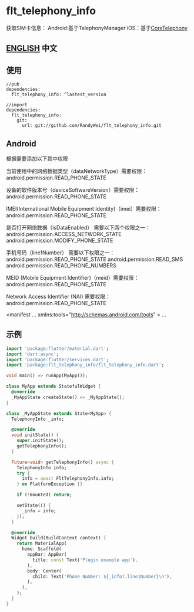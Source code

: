 # flt_telephony_info

获取SIM卡信息：
Android:基于TelephonyManager
iOS：基于[CoreTelephony](https://developer.apple.com/documentation/coretelephony)

## [ENGLISH](https://github.com/RandyWei/flt_telephony_info/blob/master/README.md)   中文

## 使用
```
//pub
dependencies:
  flt_telephony_info: ^lastest_version

//import
dependencies:
  flt_telephony_info:
    git:
      url: git://github.com/RandyWei/flt_telephony_info.git
```

## Android
根据需要添加以下其中权限

  当前使用中的网络数据类型（dataNetworkType）需要权限：android.permission.READ_PHONE_STATE

  设备的软件版本号（deviceSoftwareVersion）需要权限：android.permission.READ_PHONE_STATE

  IMEI(International Mobile Equipment Identity)（imei）需要权限：android.permission.READ_PHONE_STATE


  是否打开网络数据（isDataEnabled）
  需要以下两个权限之一：
  android.permission.ACCESS_NETWORK_STATE
  android.permission.MODIFY_PHONE_STATE

  手机号码（line1Number）
  需要以下权限之一：
  android.permission.READ_PHONE_STATE
  android.permission.READ_SMS
  android.permission.READ_PHONE_NUMBERS

  MEID (Mobile Equipment Identifier)（meid）需要权限：android.permission.READ_PHONE_STATE

  Network Access Identifier (NAI) 需要权限：android.permission.READ_PHONE_STATE

<manifest
    ...
    xmlns:tools="http://schemas.android.com/tools" >
    <!-- 权限示例 -->
    <uses-permission android:name="android.permission.READ_PHONE_STATE"/>
    <uses-permission android:name="android.permission.ACCESS_NETWORK_STATE"/>
    <uses-permission android:name="android.permission.MODIFY_PHONE_STATE"/>
    <uses-permission android:name="android.permission.READ_SMS"/>
    <uses-permission android:name="android.permission.READ_PHONE_NUMBERS"/>
    ...
</manifest>

## 示例

```dart
import 'package:flutter/material.dart';
import 'dart:async';
import 'package:flutter/services.dart';
import 'package:flt_telephony_info/flt_telephony_info.dart';

void main() => runApp(MyApp());

class MyApp extends StatefulWidget {
  @override
  _MyAppState createState() => _MyAppState();
}

class _MyAppState extends State<MyApp> {
  TelephonyInfo _info;

  @override
  void initState() {
    super.initState();
    getTelephonyInfo();
  }

  Future<void> getTelephonyInfo() async {
    TelephonyInfo info;
    try {
      info = await FltTelephonyInfo.info;
    } on PlatformException {}

    if (!mounted) return;

    setState(() {
      _info = info;
    });
  }

  @override
  Widget build(BuildContext context) {
    return MaterialApp(
      home: Scaffold(
        appBar: AppBar(
          title: const Text('Plugin example app'),
        ),
        body: Center(
          child: Text('Phone Number: ${_info?.line1Number}\n'),
        ),
      ),
    );
  }
}

```
